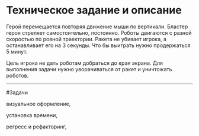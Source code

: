 Техническое задание и описание
========================
Герой перемещается повторяя движение мыши по вертикали.
Бластер героя стреляет самостоятельно, постоянно.
Роботы двигаются с разной скоростью по ровной траектории.
Ракета не убивает игрока, а останавливает его на 3 секунды.
Что бы выиграть нужно продержаться 5 минут.

Цель игрока не дать роботам добраться до края экрана.
Для выполнения задачи нужно уворачиваться от ракет и уничтожать роботов.
***


#Задачи

  визуальное оформление,

  установка времени,

  регресс и рефакторинг,
